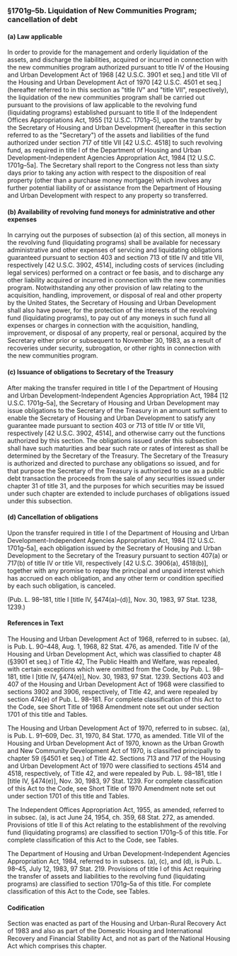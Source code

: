 ### §1701g–5b. Liquidation of New Communities Program; cancellation of debt ###

#### (a) Law applicable ####

In order to provide for the management and orderly liquidation of the assets, and discharge the liabilities, acquired or incurred in connection with the new communities program authorized pursuant to title IV of the Housing and Urban Development Act of 1968 [42 U.S.C. 3901 et seq.] and title VII of the Housing and Urban Development Act of 1970 [42 U.S.C. 4501 et seq.] (hereafter referred to in this section as "title IV" and "title VII", respectively), the liquidation of the new communities program shall be carried out pursuant to the provisions of law applicable to the revolving fund (liquidating programs) established pursuant to title II of the Independent Offices Appropriations Act, 1955 [12 U.S.C. 1701g–5], upon the transfer by the Secretary of Housing and Urban Development (hereafter in this section referred to as the "Secretary") of the assets and liabilities of the fund authorized under section 717 of title VII [42 U.S.C. 4518] to such revolving fund, as required in title I of the Department of Housing and Urban Development-Independent Agencies Appropriation Act, 1984 [12 U.S.C. 1701g–5a]. The Secretary shall report to the Congress not less than sixty days prior to taking any action with respect to the disposition of real property (other than a purchase money mortgage) which involves any further potential liability of or assistance from the Department of Housing and Urban Development with respect to any property so transferred.

#### (b) Availability of revolving fund moneys for administrative and other expenses ####

In carrying out the purposes of subsection (a) of this section, all moneys in the revolving fund (liquidating programs) shall be available for necessary administrative and other expenses of servicing and liquidating obligations guaranteed pursuant to section 403 and section 713 of title IV and title VII, respectively [42 U.S.C. 3902, 4514], including costs of services (including legal services) performed on a contract or fee basis, and to discharge any other liability acquired or incurred in connection with the new communities program. Notwithstanding any other provision of law relating to the acquisition, handling, improvement, or disposal of real and other property by the United States, the Secretary of Housing and Urban Development shall also have power, for the protection of the interests of the revolving fund (liquidating programs), to pay out of any moneys in such fund all expenses or charges in connection with the acquisition, handling, improvement, or disposal of any property, real or personal, acquired by the Secretary either prior or subsequent to November 30, 1983, as a result of recoveries under security, subrogation, or other rights in connection with the new communities program.

#### (c) Issuance of obligations to Secretary of the Treasury ####

After making the transfer required in title I of the Department of Housing and Urban Development-Independent Agencies Appropriation Act, 1984 [12 U.S.C. 1701g–5a], the Secretary of Housing and Urban Development may issue obligations to the Secretary of the Treasury in an amount sufficient to enable the Secretary of Housing and Urban Development to satisfy any guarantee made pursuant to section 403 or 713 of title IV or title VII, respectively [42 U.S.C. 3902, 4514], and otherwise carry out the functions authorized by this section. The obligations issued under this subsection shall have such maturities and bear such rate or rates of interest as shall be determined by the Secretary of the Treasury. The Secretary of the Treasury is authorized and directed to purchase any obligations so issued, and for that purpose the Secretary of the Treasury is authorized to use as a public debt transaction the proceeds from the sale of any securities issued under chapter 31 of title 31, and the purposes for which securities may be issued under such chapter are extended to include purchases of obligations issued under this subsection.

#### (d) Cancellation of obligations ####

Upon the transfer required in title I of the Department of Housing and Urban Development-Independent Agencies Appropriation Act, 1984 [12 U.S.C. 1701g–5a], each obligation issued by the Secretary of Housing and Urban Development to the Secretary of the Treasury pursuant to section 407(a) or 717(b) of title IV or title VII, respectively [42 U.S.C. 3906(a), 4518(b)], together with any promise to repay the principal and unpaid interest which has accrued on each obligation, and any other term or condition specified by each such obligation, is canceled.

(Pub. L. 98–181, title I [title IV, §474(a)–(d)], Nov. 30, 1983, 97 Stat. 1238, 1239.)

#### References in Text ####

The Housing and Urban Development Act of 1968, referred to in subsec. (a), is Pub. L. 90–448, Aug. 1, 1968, 82 Stat. 476, as amended. Title IV of the Housing and Urban Development Act, which was classified to chapter 48 (§3901 et seq.) of Title 42, The Public Health and Welfare, was repealed, with certain exceptions which were omitted from the Code, by Pub. L. 98–181, title I [title IV, §474(e)], Nov. 30, 1983, 97 Stat. 1239. Sections 403 and 407 of the Housing and Urban Development Act of 1968 were classified to sections 3902 and 3906, respectively, of Title 42, and were repealed by section 474(e) of Pub. L. 98–181. For complete classification of this Act to the Code, see Short Title of 1968 Amendment note set out under section 1701 of this title and Tables.

The Housing and Urban Development Act of 1970, referred to in subsec. (a), is Pub. L. 91–609, Dec. 31, 1970, 84 Stat. 1770, as amended. Title VII of the Housing and Urban Development Act of 1970, known as the Urban Growth and New Community Development Act of 1970, is classified principally to chapter 59 (§4501 et seq.) of Title 42. Sections 713 and 717 of the Housing and Urban Development Act of 1970 were classified to sections 4514 and 4518, respectively, of Title 42, and were repealed by Pub. L. 98–181, title I [title IV, §474(e)], Nov. 30, 1983, 97 Stat. 1239. For complete classification of this Act to the Code, see Short Title of 1970 Amendment note set out under section 1701 of this title and Tables.

The Independent Offices Appropriation Act, 1955, as amended, referred to in subsec. (a), is act June 24, 1954, ch. 359, 68 Stat. 272, as amended. Provisions of title II of this Act relating to the establishment of the revolving fund (liquidating programs) are classified to section 1701g–5 of this title. For complete classification of this Act to the Code, see Tables.

The Department of Housing and Urban Development-Independent Agencies Appropriation Act, 1984, referred to in subsecs. (a), (c), and (d), is Pub. L. 98–45, July 12, 1983, 97 Stat. 219. Provisions of title I of this Act requiring the transfer of assets and liabilities to the revolving fund (liquidating programs) are classified to section 1701g–5a of this title. For complete classification of this Act to the Code, see Tables.

#### Codification ####

Section was enacted as part of the Housing and Urban-Rural Recovery Act of 1983 and also as part of the Domestic Housing and International Recovery and Financial Stability Act, and not as part of the National Housing Act which comprises this chapter.